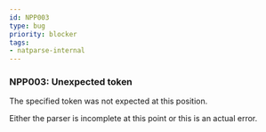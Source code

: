 ```yaml
---
id: NPP003
type: bug
priority: blocker
tags:
- natparse-internal 
---
```


### NPP003: Unexpected token
The specified token was not expected at this position.

Either the parser is incomplete at this point or this is an actual error.
